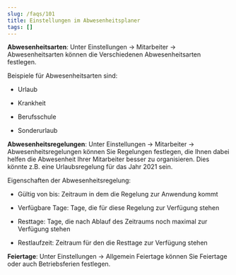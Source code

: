 ```yaml
---
slug: /faqs/101
title: Einstellungen im Abwesenheitsplaner
tags: []
---
```

**Abwesenheitsarten**: Unter Einstellungen -> Mitarbeiter -> Abwesenheitsarten können die Verschiedenen Abwesenheitsarten festlegen.

Beispiele für Abwesenheitsarten sind:

*   Urlaub

*   Krankheit

*   Berufsschule

*   Sonderurlaub

**Abwesenheitsregelungen**: Unter Einstellungen -> Mitarbeiter -> Abwesenheitsregelungen können Sie Regelungen festlegen, die Ihnen dabei helfen die Abwesenheit Ihrer Mitarbeiter besser zu organisieren. Dies könnte z.B. eine Urlaubsregelung für das Jahr 2021 sein.

Eigenschaften der Abwesenheitsregelung:

*   Gültig von bis: Zeitraum in dem die Regelung zur Anwendung kommt

*   Verfügbare Tage: Tage, die für diese Regelung zur Verfügung stehen

*   Resttage: Tage, die nach Ablauf des Zeitraums noch maximal zur Verfügung stehen

*   Restlaufzeit: Zeitraum für den die Resttage zur Verfügung stehen

**Feiertage**: Unter Einstellungen -> Allgemein Feiertage können Sie Feiertage oder auch Betriebsferien festlegen.